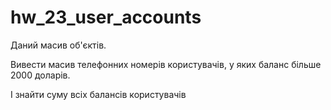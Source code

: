 # hw_23_user_accounts
Даний масив об'єктів. 

Вивести масив телефонних номерів користувачів, у яких баланс більше 2000 доларів. 

І знайти суму всіх балансів користувачів